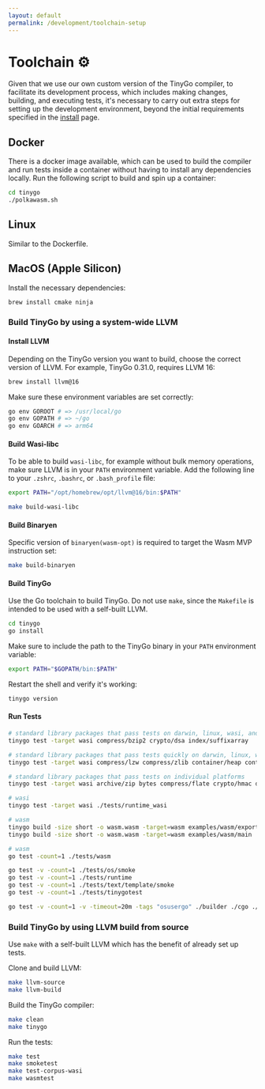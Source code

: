 ```yaml
---
layout: default
permalink: /development/toolchain-setup
---
```


# Toolchain ⚙️

Given that we use our own custom version of the TinyGo compiler, to facilitate its development process, which includes making changes, building, and executing tests, it's necessary to carry out extra steps for setting up the development environment, beyond the initial requirements specified in the [install](/development/install) page.

## Docker

There is a docker image available, which can be used to build the compiler and run tests inside a container without having to install any dependencies locally.
Run the following script to build and spin up a container:

```bash
cd tinygo
./polkawasm.sh
```

## Linux

Similar to the Dockerfile.

## MacOS (Apple Silicon)

Install the necessary dependencies:

```bash
brew install cmake ninja
```

### Build TinyGo by using a system-wide LLVM

#### Install LLVM

Depending on the TinyGo version you want to build, choose the correct version of LLVM. 
For example, TinyGo 0.31.0, requires LLVM 16:

```bash
brew install llvm@16
```

Make sure these environment variables are set correctly:

```bash
go env GOROOT # => /usr/local/go
go env GOPATH # => ~/go
go env GOARCH # => arm64
```

#### Build Wasi-libc

To be able to build `wasi-libc`, for example without bulk memory operations, make sure LLVM is in your `PATH` environment variable. Add the following line to your `.zshrc`, `.bashrc`, or `.bash_profile` file:

```bash
export PATH="/opt/homebrew/opt/llvm@16/bin:$PATH"
```

```bash
make build-wasi-libc
```

#### Build Binaryen

Specific version of `binaryen(wasm-opt)` is required to target the Wasm MVP instruction set:

```bash
make build-binaryen
```

#### Build TinyGo

Use the Go toolchain to build TinyGo. Do not use `make`, since the `Makefile` is intended to be used with a self-built LLVM.

```bash
cd tinygo
go install
```

Make sure to include the path to the TinyGo binary in your `PATH` environment variable: 

```bash
export PATH="$GOPATH/bin:$PATH"
```

Restart the shell and verify it's working:

```bash
tinygo version
```

#### Run Tests

```bash
# standard library packages that pass tests on darwin, linux, wasi, and windows, but take over a minute in wasi
tinygo test -target wasi compress/bzip2 crypto/dsa index/suffixarray

# standard library packages that pass tests quickly on darwin, linux, wasi, and windows
tinygo test -target wasi compress/lzw compress/zlib container/heap container/list container/ring crypto/des crypto/md5 crypto/rc4 crypto/sha1 crypto/sha256 crypto/sha512 debug/macho embed/internal/embedtest encoding encoding/ascii85 encoding/base32 encoding/base64 encoding/csv encoding/hex go/scanner hash hash/adler32 hash/crc64 hash/fnv html internal/itoa internal/profile math math/cmplx net/http/internal/ascii net/mail os path reflect sync testing testing/iotest text/scanner unicode unicode/utf16 unicode/utf8

# standard library packages that pass tests on individual platforms
tinygo test -target wasi archive/zip bytes compress/flate crypto/hmac debug/dwarf debug/plan9obj image io/ioutil mime/quotedprintable net strconv testing/fstest text/tabwriter text/template/parse

# wasi
tinygo test -target wasi ./tests/runtime_wasi

# wasm
tinygo build -size short -o wasm.wasm -target=wasm examples/wasm/export
tinygo build -size short -o wasm.wasm -target=wasm examples/wasm/main

# wasm
go test -count=1 ./tests/wasm

go test -v -count=1 ./tests/os/smoke
go test -v -count=1 ./tests/runtime
go test -v -count=1 ./tests/text/template/smoke
go test -v -count=1 ./tests/tinygotest

go test -v -count=1 -v -timeout=20m -tags "osusergo" ./builder ./cgo ./compileopts ./compiler ./interp ./transform .
```

### Build TinyGo by using LLVM build from source

Use `make` with a self-built LLVM which has the benefit of already set up tests.

Clone and build LLVM:

```bash
make llvm-source
make llvm-build
```

Build the TinyGo compiler:

```bash
make clean
make tinygo
```

Run the tests:

```bash
make test
make smoketest
make test-corpus-wasi
make wasmtest
```
